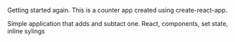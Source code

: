 Getting started again. This is a counter app created using create-react-app.

Simple application that adds and subtact one.
React, components, set state, inline sylings
